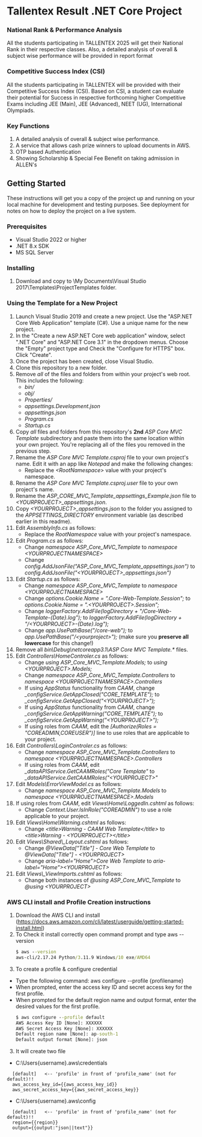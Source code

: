# Tallentex Result .NET Core Project
### National Rank & Performance Analysis
All the students participating in TALLENTEX 2025 will get their National Rank in their respective classes. Also, a detailed analysis of overall & subject wise performance will be provided in report format
### Competitive Success Index (CSI)
All the students participating in TALLENTEX will be provided with their Competitive Success Index (CSI). Based on CSI, a student can evaluate their potential for Success in respective forthcoming higher Competitive Exams including JEE (Main), JEE (Advanced), NEET (UG), International Olympiads.

### Key Functions 
1. A detailed analysis of overall & subject wise performance.
2. A service that allows cash prize winners to upload documents in AWS.
3. OTP based Authentication
4. Showing Scholarship & Special Fee Benefit on taking admission in ALLEN's


## Getting Started
These instructions will get you a copy of the project up and running on your local machine for development and testing purposes. See deployment for notes on how to deploy the project on a live system.

### Prerequisites
- Visual Studio 2022 or higher 
- .NET 8.x SDK  
- MS SQL Server

### Installing
1. Download and copy to \My Documents\Visual Studio 2017\Templates\ProjectTemplates folder.

### Using the Template for a New Project
1. Launch Visual Studio 2019 and create a new project. Use the "ASP.NET Core Web Application" template (C#). Use a unique name for the new project.
2. In the "Create a new ASP.NET Core web application" window, select ".NET Core" and "ASP.NET Core 3.1" in the dropdown menus. Choose the "Empty" project type and Check the "Configure for HTTPS" box. Click "Create".
3. Once the project has been created, close Visual Studio.
4. Clone this repository to a new folder.
5. Remove *all* of the files and folders from within your project's web root. This includes the following:
    - *bin/*
    - *obj/*
    - *Properties/*
    - *appsettings.Development.json*
    - *appsettings.json*
    - *Program.cs*
    - *Startup.cs*
6. Copy *all* files and folders from this repository's **2nd** *ASP Core MVC Template* subdirectory and paste them into the same location within your own project. You're replacing all of the files you removed in the previous step.
7. Rename the *ASP Core MVC Template.csproj* file to your own project's name. Edit it with an app like *Notepad* and make the following changes:
    - Replace the *\<RootNamespace\>* value with your project's namespace.
8. Rename the *ASP Core MVC Template.csproj.user* file to your own project's name.
9. Rename the *ASP_CORE_MVC_Template_appsettings_Example.json* file to *\<YOURPROJECT\>_appsettings.json*.
10. Copy *\<YOURPROJECT\>_appsettings.json* to the folder you assigned to the *APPSETTINGS_DIRECTORY* environment variable (as described earlier in this readme).
11. Edit *AssemblyInfo.cs* as follows:
    - Replace the *RootNamespace* value with your project's namespace.
12. Edit *Program.cs* as follows:
    - Change *namespace ASP_Core_MVC_Template* to *namespace \<YOURPROJECTNAMESPACE\>*
    - Change *config.AddJsonFile("ASP_Core_MVC_Template_appsettings.json")* to *config.AddJsonFile("\<YOURPROJECT\>_appsettings.json")*
13. Edit *Startup.cs* as follows:
    - Change *namespace ASP_Core_MVC_Template* to *namespace \<YOURPROJECTNAMESPACE\>*
    - Change *options.Cookie.Name = ".Core-Web-Template.Session";* to *options.Cookie.Name = ".\<YOURPROJECT\>.Session";*
    - Change *loggerFactory.AddFile(logDirectory + "/Core-Web-Template-{Date}.log");* to *loggerFactory.AddFile(logDirectory + "/\<YOURPROJECT\>-{Date}.log");*
    - Change *app.UsePathBase("/core-web");* to *app.UsePathBase("/\<yourproject\>");* (make sure you **preserve all lowercase** for this change!)
14. Remove all *bin\\Debug\\netcoreapp3.1\\ASP Core MVC Template.\** files.
15. Edit *Controllers\\HomeControler.cs* as follows:
    - Change *using ASP_Core_MVC_Template.Models;* to *using \<YOURPROJECT\>.Models;*
    - Change *namespace ASP_Core_MVC_Template.Controllers* to *namespace \<YOURPROJECTNAMESPACE\>.Controllers*
    - If using *AppStatus* functionality from *CAAM*, change *_configService.GetAppClosed("CORE_TEMPLATE");* to *_configService.GetAppClosed("\<YOURPROJECT\>");*
    - If using *AppStatus* functionality from *CAAM*, change *_configService.GetAppWarning("CORE_TEMPLATE");* to *_configService.GetAppWarning("\<YOURPROJECT\>");*
    - If using roles from *CAAM*, edit the *\[Authorize(Roles = "COREADMIN,COREUSER")\]* line to use roles that are applicable to your project.
16. Edit *Controllers\\LoginControler.cs* as follows:
    - Change *namespace ASP_Core_MVC_Template.Controllers* to *namespace \<YOURPROJECTNAMESPACE\>.Controllers*
    - If using roles from *CAAM*, edit *_dataAPIService.GetCAAMRoles("Core Template"* to *_dataAPIService.GetCAAMRoles("\<YOURPROJECT\>"*
17. Edit *Models\\ErrorViewModel.cs* as follows:
    - Change *namespace ASP_Core_MVC_Template.Models* to *namespace \<YOURPROJECTNAMESPACE\>.Models*
18. If using roles from *CAAM*, edit *Views\\Home\\LoggedIn.cshtml* as follows:
    - Change *Context.User.IsInRole("COREADMIN")* to use a role applicable to your project.
19. Edit *Views\\Home\\Warning.cshtml* as follows:
    - Change *\<title\>Warning - CAAM Web Template\</title\>* to *\<title\>Warning - \<YOURPROJECT\>\</title\>*
20. Edit *Views\\Shared\\\_Layout.cshtml* as follows:
    - Change *@ViewData\["Title"\] - Core Web Template* to *@ViewData["Title"] - \<YOURPROJECT\>*
    - Change *aria-label="Home"\>Core Web Template* to *aria-label="Home"\>\<YOURPROJECT\>*
21. Edit *Views\\\_ViewImports.cshtml* as follows:
    - Change both instances of *@using ASP_Core_MVC_Template* to *@using \<YOURPROJECT\>*

### AWS CLI install and Profile Creation instructions
1. Download the AWS CLI and install (https://docs.aws.amazon.com/cli/latest/userguide/getting-started-install.html)
2. To Check it install correctly open command prompt and type aws --version
    ```cmd
    $ aws --version
    aws-cli/2.17.24 Python/3.11.9 Windows/10 exe/AMD64
    ```
3. To create a profile & configure credential
  - Type the following command: aws configure --profile {profilename}
  - When prompted, enter the access key ID and secret access key for the first profile.
  - When prompted for the default region name and output format, enter the desired values for the first profile.
    ```cmd    
    $ aws configure --profile default
    AWS Access Key ID [None]: XXXXXX
    AWS Secret Access Key [None]: XXXXXX
    Default region name [None]: ap-south-1
    Default output format [None]: json
    ```
3. It will create two file 
  - C:\Users\{username}\.aws\credentials
  ```
    [default]   <-- 'profile' in front of 'profile_name' (not for default)!!
    aws_access_key_id={{aws_access_key_id}}
    aws_secret_access_key={{aws_secret_access_key}}
  ```
  - C:\Users\{username}\.aws\config
  ```
    [default]   <-- 'profile' in front of 'profile_name' (not for default)!!
    region={{region}}
    output={{output:"json||text"}}
  ```
